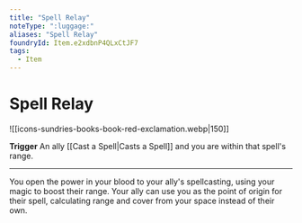 ```yaml
---
title: "Spell Relay"
noteType: ":luggage:"
aliases: "Spell Relay"
foundryId: Item.e2xdbnP4QLxCtJF7
tags:
  - Item
---
```


# Spell Relay
![[icons-sundries-books-book-red-exclamation.webp|150]]

**Trigger** An ally [[Cast a Spell|Casts a Spell]] and you are within that spell's range.

* * *

You open the power in your blood to your ally's spellcasting, using your magic to boost their range. Your ally can use you as the point of origin for their spell, calculating range and cover from your space instead of their own.
